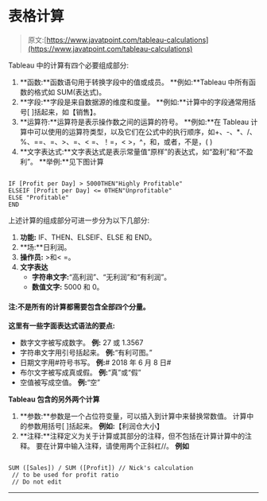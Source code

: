 # 表格计算

> 原文:[https://www.javatpoint.com/tableau-calculations](https://www.javatpoint.com/tableau-calculations)

Tableau 中的计算有四个必要组成部分:

1.  **函数:**函数语句用于转换字段中的值或成员。
    **例如:**Tableau 中所有函数的格式如 SUM(表达式)。
2.  **字段:**字段是来自数据源的维度和度量。
    **例如:**计算中的字段通常用括号[ ]括起来，如【销售】。
3.  **运算符:**运算符是表示操作数之间的运算的符号。
    **例如:**在 Tableau 计算中可以使用的运算符类型，以及它们在公式中的执行顺序，如+、-、*、/、%、==、=、>、=、< =、！=，< >，^，和，或者，不是，( )
4.  **文字表达式:**文字表达式是表示常量值“原样”的表达式，如“盈利”和“不盈利”。
    **举例:**见下图计算

```

IF [Profit per Day] > 5000THEN"Highly Profitable"
ELSEIF [Profit per Day] <= 0THEN"Unprofitable"
ELSE "Profitable"
END

```

上述计算的组成部分可进一步分为以下几部分:

1.  **功能:** IF、THEN、ELSEIF、ELSE 和 END。
2.  **场:**日利润。
3.  **操作员:** >和< =。
4.  **文字表达**
    *   **字符串文字:**“高利润”、“无利润”和“有利润”。
    *   **数值文字:** 5000 和 0。

#### 注:不是所有的计算都需要包含全部四个分量。

**这里有一些字面表达式语法的要点:**

*   数字文字被写成数字。
    **例:** 27 或 1.3567
*   字符串文字用引号括起来。
    **例:**“有利可图。”
*   日期文字用#符号书写。
    **例:**# 2018 年 6 月 8 日#
*   布尔文字被写成真或假。
    **例:**“真”或“假”
*   空值被写成空值。
    **例:**“空”

**Tableau 包含的另外两个计算**

1.  **参数:**参数是一个占位符变量，可以插入到计算中来替换常数值。
    计算中的参数用括号[ ]括起来。
    **例如:**【利润仓大小】
2.  **注释:**注释定义为关于计算或其部分的注释，但不包括在计算计算中的注释。
    要在计算中输入注释，请使用两个正斜杠//。
    **例如**

```

SUM ([Sales]) / SUM ([Profit]) // Nick's calculation
 // to be used for profit ratio
 // Do not edit 

```

* * *